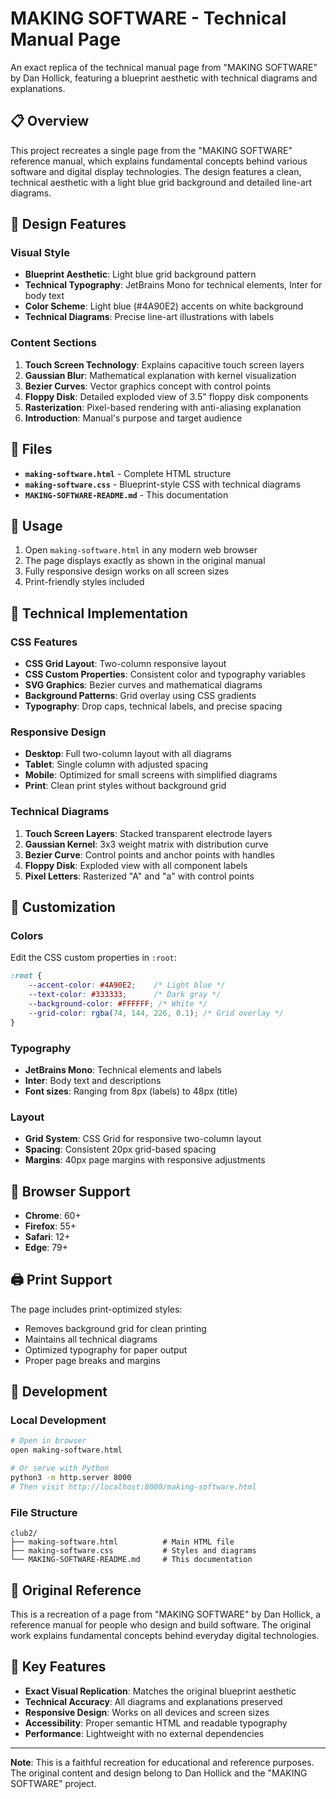 # MAKING SOFTWARE - Technical Manual Page

An exact replica of the technical manual page from "MAKING SOFTWARE" by Dan Hollick, featuring a blueprint aesthetic with technical diagrams and explanations.

## 📋 Overview

This project recreates a single page from the "MAKING SOFTWARE" reference manual, which explains fundamental concepts behind various software and digital display technologies. The design features a clean, technical aesthetic with a light blue grid background and detailed line-art diagrams.

## 🎨 Design Features

### Visual Style
- **Blueprint Aesthetic**: Light blue grid background pattern
- **Technical Typography**: JetBrains Mono for technical elements, Inter for body text
- **Color Scheme**: Light blue (#4A90E2) accents on white background
- **Technical Diagrams**: Precise line-art illustrations with labels

### Content Sections
1. **Touch Screen Technology**: Explains capacitive touch screen layers
2. **Gaussian Blur**: Mathematical explanation with kernel visualization
3. **Bezier Curves**: Vector graphics concept with control points
4. **Floppy Disk**: Detailed exploded view of 3.5" floppy disk components
5. **Rasterization**: Pixel-based rendering with anti-aliasing explanation
6. **Introduction**: Manual's purpose and target audience

## 📁 Files

- **`making-software.html`** - Complete HTML structure
- **`making-software.css`** - Blueprint-style CSS with technical diagrams
- **`MAKING-SOFTWARE-README.md`** - This documentation

## 🚀 Usage

1. Open `making-software.html` in any modern web browser
2. The page displays exactly as shown in the original manual
3. Fully responsive design works on all screen sizes
4. Print-friendly styles included

## 🎯 Technical Implementation

### CSS Features
- **CSS Grid Layout**: Two-column responsive layout
- **CSS Custom Properties**: Consistent color and typography variables
- **SVG Graphics**: Bezier curves and mathematical diagrams
- **Background Patterns**: Grid overlay using CSS gradients
- **Typography**: Drop caps, technical labels, and precise spacing

### Responsive Design
- **Desktop**: Full two-column layout with all diagrams
- **Tablet**: Single column with adjusted spacing
- **Mobile**: Optimized for small screens with simplified diagrams
- **Print**: Clean print styles without background grid

### Technical Diagrams
1. **Touch Screen Layers**: Stacked transparent electrode layers
2. **Gaussian Kernel**: 3x3 weight matrix with distribution curve
3. **Bezier Curve**: Control points and anchor points with handles
4. **Floppy Disk**: Exploded view with all component labels
5. **Pixel Letters**: Rasterized "A" and "a" with control points

## 🎨 Customization

### Colors
Edit the CSS custom properties in `:root`:
```css
:root {
    --accent-color: #4A90E2;    /* Light blue */
    --text-color: #333333;      /* Dark gray */
    --background-color: #FFFFFF; /* White */
    --grid-color: rgba(74, 144, 226, 0.1); /* Grid overlay */
}
```

### Typography
- **JetBrains Mono**: Technical elements and labels
- **Inter**: Body text and descriptions
- **Font sizes**: Ranging from 8px (labels) to 48px (title)

### Layout
- **Grid System**: CSS Grid for responsive two-column layout
- **Spacing**: Consistent 20px grid-based spacing
- **Margins**: 40px page margins with responsive adjustments

## 📱 Browser Support

- **Chrome**: 60+
- **Firefox**: 55+
- **Safari**: 12+
- **Edge**: 79+

## 🖨️ Print Support

The page includes print-optimized styles:
- Removes background grid for clean printing
- Maintains all technical diagrams
- Optimized typography for paper output
- Proper page breaks and margins

## 🔧 Development

### Local Development
```bash
# Open in browser
open making-software.html

# Or serve with Python
python3 -m http.server 8000
# Then visit http://localhost:8000/making-software.html
```

### File Structure
```
club2/
├── making-software.html          # Main HTML file
├── making-software.css           # Styles and diagrams
└── MAKING-SOFTWARE-README.md     # This documentation
```

## 📄 Original Reference

This is a recreation of a page from "MAKING SOFTWARE" by Dan Hollick, a reference manual for people who design and build software. The original work explains fundamental concepts behind everyday digital technologies.

## 🎯 Key Features

- **Exact Visual Replication**: Matches the original blueprint aesthetic
- **Technical Accuracy**: All diagrams and explanations preserved
- **Responsive Design**: Works on all devices and screen sizes
- **Accessibility**: Proper semantic HTML and readable typography
- **Performance**: Lightweight with no external dependencies

---

**Note**: This is a faithful recreation for educational and reference purposes. The original content and design belong to Dan Hollick and the "MAKING SOFTWARE" project. 